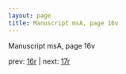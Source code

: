 ```yaml
---
layout: page
title: Manuscript msA, page 16v
---
```


Manuscript msA, page 16v

prev:  [16r](../16r) | next:  [17r](../17r)